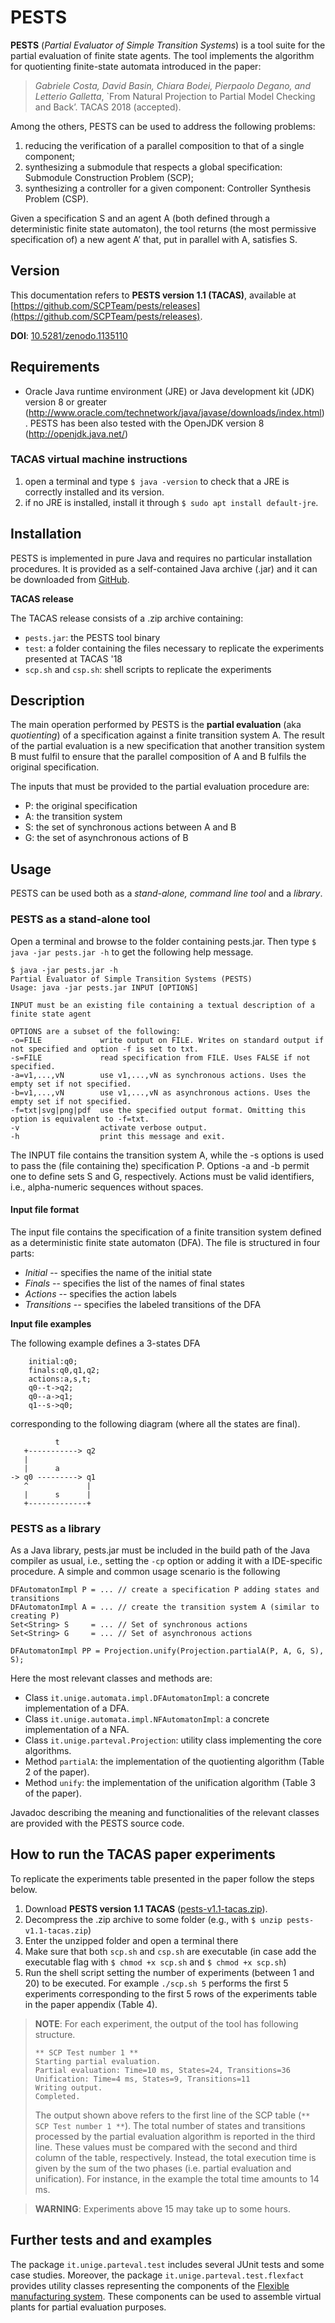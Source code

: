 # PESTS

**PESTS** (*Partial Evaluator of Simple Transition Systems*) is a tool suite for the partial evaluation of finite state agents.
The tool implements the algorithm for quotienting finite-state automata introduced in the paper:

> *Gabriele Costa, David Basin, Chiara Bodei, Pierpaolo Degano, and Letterio Galletta*, `From Natural Projection to Partial Model Checking and Back’. TACAS 2018 (accepted).

Among the others, PESTS can be used to address the following problems: 
1. reducing the verification of a parallel composition to that of a single component;
2. synthesizing a submodule that respects a global specification: Submodule Construction Problem (SCP);
3. synthesizing a controller for a given component: Controller Synthesis Problem (CSP).

Given a specification S and an agent A (both defined through a deterministic finite state automaton), the tool returns (the most permissive specification of) a new agent A’ that, put in parallel with A, satisfies S.

## Version

This documentation refers to **PESTS version 1.1 (TACAS)**, available at [https://github.com/SCPTeam/pests/releases](https://github.com/SCPTeam/pests/releases).

**DOI**: [10.5281/zenodo.1135110](http://dx.doi.org/10.5281/zenodo.1135110)

## Requirements

- Oracle Java runtime environment (JRE) or Java development kit (JDK) version 8 or greater (http://www.oracle.com/technetwork/java/javase/downloads/index.html). 
PESTS has been also tested with the OpenJDK version 8 (http://openjdk.java.net/)

### TACAS virtual machine instructions

1. open a terminal and type `$ java -version` to check that a JRE is correctly installed and its version.
2. if no JRE is installed, install it through `$ sudo apt install default-jre`.

## Installation

PESTS is implemented in pure Java and requires no particular installation procedures.
It is provided as a self-contained Java archive (.jar) and it can be downloaded from [GitHub](https://github.com/SCPTeam/pests/releases).

**TACAS release**

The TACAS release consists of a .zip archive containing:
- `pests.jar`: the PESTS tool binary
- `test`: a folder containing the files necessary to replicate the experiments presented at TACAS '18
- `scp.sh` and `csp.sh`: shell scripts to replicate the experiments

## Description

The main operation performed by PESTS is the **partial evaluation** (aka *quotienting*) of a specification against a finite transition system A.
The result of the partial evaluation is a new specification that another transition system B must fulfil to ensure that the parallel composition of A and B fulfils the original specification.

The inputs that must be provided to the partial evaluation procedure are:
- P: the original specification
- A: the transition system
- S: the set of synchronous actions between A and B
- G: the set of asynchronous actions of B

## Usage

PESTS can be used both as a *stand-alone, command line tool* and a *library*. 

### PESTS as a stand-alone tool

Open a terminal and browse to the folder containing pests.jar.
Then type `$ java -jar pests.jar -h` to get the following help message.

``` 
$ java -jar pests.jar -h
Partial Evaluator of Simple Transition Systems (PESTS)
Usage: java -jar pests.jar INPUT [OPTIONS]

INPUT must be an existing file containing a textual description of a finite state agent

OPTIONS are a subset of the following:
-o=FILE	            write output on FILE. Writes on standard output if not specified and option -f is set to txt.
-s=FILE             read specification from FILE. Uses FALSE if not specified.
-a=v1,...,vN        use v1,...,vN as synchronous actions. Uses the empty set if not specified.
-b=v1,...,vN        use v1,...,vN as asynchronous actions. Uses the empty set if not specified.
-f=txt|svg|png|pdf  use the specified output format. Omitting this option is equivalent to -f=txt.
-v                  activate verbose output.
-h                  print this message and exit.
```

The INPUT file contains the transition system A, while the -s options is used to pass the (file containing the) specification P.
Options -a and -b permit one to define sets S and G, respectively. 
Actions must be valid identifiers, i.e., alpha-numeric sequences without spaces.

#### Input file format

The input file contains the specification of a finite transition system defined as a deterministic finite state automaton (DFA).
The file is structured in four parts:
- *Initial* -- specifies the name of the initial state
- *Finals* -- specifies the list of the names of final states
- *Actions* -- specifies the action labels
- *Transitions* -- specifies the labeled transitions of the DFA

**Input file examples**

The following example defines a 3-states DFA

```
    initial:q0;
    finals:q0,q1,q2; 
    actions:a,s,t;
    q0--t->q2;
    q0--a->q1;
    q1--s->q0;
```

corresponding to the following diagram (where all the states are final).
```
          t
   +-----------> q2
   |
   |      a             
-> q0 ---------> q1 
   ^             |
   |      s      |
   +-------------+
```

### PESTS as a library

As a Java library, pests.jar must be included in the build path of the Java compiler as usual, i.e., setting the `-cp` option or adding it with a IDE-specific procedure.
A simple and common usage scenario is the following
```
DFAutomatonImpl P = ... // create a specification P adding states and transitions
DFAutomatonImpl A = ... // create the transition system A (similar to creating P)
Set<String> S     = ... // Set of synchronous actions
Set<String> G     = ... // Set of asynchronous actions
			
DFAutomatonImpl PP = Projection.unify(Projection.partialA(P, A, G, S), S);
```

Here the most relevant classes and methods are:
- Class `it.unige.automata.impl.DFAutomatonImpl`: a concrete implementation of a DFA.
- Class `it.unige.automata.impl.NFAutomatonImpl`: a concrete implementation of a NFA.
- Class `it.unige.parteval.Projection`: utility class implementing the core algorithms.
- Method `partialA`: the implementation of the quotienting algorithm (Table 2 of the paper).
- Method `unify`: the implementation of the unification algorithm (Table 3 of the paper).

Javadoc describing the meaning and functionalities of the relevant classes are provided with the PESTS source code.

## How to run the TACAS paper experiments 

To replicate the experiments table presented in the paper follow the steps below.

1. Download **PESTS version 1.1 TACAS** ([pests-v1.1-tacas.zip](https://github.com/SCPTeam/pests/releases)).
2. Decompress the .zip archive to some folder (e.g., with `$ unzip pests-v1.1-tacas.zip`) 
3. Enter the unzipped folder and open a terminal there
4. Make sure that both `scp.sh` and `csp.sh` are executable (in case add the executable flag with `$ chmod +x scp.sh` and `$ chmod +x scp.sh`)
5. Run the shell script setting the number of experiments (between 1 and 20) to be executed. For example `./scp.sh 5` performs the first 5 experiments corresponding to the first 5 rows of the experiments table in the paper appendix (Table 4).

> **NOTE**: For each experiment, the output of the tool has following structure.
> ```
> ** SCP Test number 1 **
> Starting partial evaluation.
> Partial evaluation: Time=10 ms, States=24, Transitions=36
> Unification: Time=4 ms, States=9, Transitions=11
> Writing output.
> Completed.
> ```
> The output shown above refers to the first line of the SCP table (`** SCP Test number 1 **`).
> The total number of states and transitions processed by the partial evaluation algorithm is reported in the third line.
> These values must be compared with the second and third column of the table, respectively.
> Instead, the total execution time is given by the sum of the two phases (i.e. partial evaluation and unification).
> For instance, in the example the total time amounts to 14 ms.

> **WARNING**: Experiments above 15 may take up to some hours.

## Further tests and and examples

The package `it.unige.parteval.test` includes several JUnit tests and some case studies.
Moreover, the package `it.unige.parteval.test.flexfact` provides utility classes representing the components of the [Flexible manufacturing system](http://www.rt.techfak.fau.de/FGdes/index.html).
These components can be used to assemble virtual plants for partial evaluation purposes.